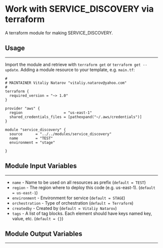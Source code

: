 # Work with SERVICE_DISCOVERY via terraform

A terraform module for making SERVICE_DISCOVERY.


## Usage
----------------------
Import the module and retrieve with ```terraform get``` or ```terraform get --update```. Adding a module resource to your template, e.g. `main.tf`:

```
#
# MAINTAINER Vitaliy Natarov "vitaliy.natarov@yahoo.com"
#
terraform {
  required_version = "~> 1.0"
}

provider "aws" {
  region                   = "us-east-1"
  shared_credentials_files = [pathexpand("~/.aws/credentials")]
}

module "service_discovery" {
  source      = "../../modules/service_discovery"
  name        = "TEST"
  environment = "stage"

}

```

## Module Input Variables
----------------------
- `name` - Name to be used on all resources as prefix (`default = TEST`)
- `region` - The region where to deploy this code (e.g. us-east-1). (`default = us-east-1`)
- `environment` - Environment for service (`default = STAGE`)
- `orchestration` - Type of orchestration (`default = Terraform`)
- `createdby` - Created by (`default = Vitaliy Natarov`)
- `tags` - A list of tag blocks. Each element should have keys named key, value, etc. (`default = {}`)

## Module Output Variables
----------------------
